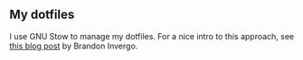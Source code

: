## My dotfiles

I use GNU Stow to manage my dotfiles.  For a nice intro to this approach, see [this blog post](http://brandon.invergo.net/news/2012-05-26-using-gnu-stow-to-manage-your-dotfiles.html) by Brandon Invergo.
